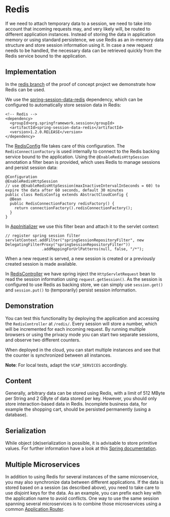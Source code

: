 # Redis
If we need to attach temporary data to a session, we need to take into account that incoming requests may, and very likely will, be routed to different application instances. Instead of storing the data in application memory or using standard persistence, we use Redis as an in-memory data structure and store session information using it. In case a new request needs to be handled, the necessary data can be retrieved quickly from the Redis service bound to the application.

## Implementation
In the [redis branch](https://github.com/ccjavadev/cc-bulletinboard-ads-spring-webmvc/tree/demo-redis) of the
proof of concept project we demonstrate how Redis can be used.

We use the [spring-session-data-redis](https://github.com/ccjavadev/cc-bulletinboard-ads-spring-webmvc/blob/redis/pom.xml) dependency, which can be configured to automatically store session data in Redis:

```
<!-- Redis -->
<dependency>
  <groupId>org.springframework.session</groupId>
  <artifactId>spring-session-data-redis</artifactId>
  <version>1.2.0.RELEASE</version>
</dependency>
```

The [RedisConfig](https://github.com/ccjavadev/cc-bulletinboard-ads-spring-webmvc/blob/redis/src/main/java/com/sap/bulletinboard/ads/config/RedisConfig.java)
file takes care of this configuration.
The `RedisConnectionFactory` is used internally to connect to the Redis backing service bound to the application.
Using the `@EnableRedisHttpSession` annotation a filter bean is provided, which uses Redis to manage sessions and persist session data:

```
@Configuration
@EnableRedisHttpSession
// use @EnableRedisHttpSession(maxInactiveIntervalInSeconds = 60) to expire the data after 60 seconds, default 30 minutes
public class RedisConfig extends AbstractCloudConfig {
  @Bean
  public RedisConnectionFactory redisFactory() {
    return connectionFactory().redisConnectionFactory();
  }
}
```

In [AppInitializer](https://github.com/ccjavadev/cc-bulletinboard-ads-spring-webmvc/blob/redis/src/main/java/com/sap/bulletinboard/ads/AppInitializer.java) we use this filter bean and attach it to the servlet context:

```
// register spring session filter
servletContext.addFilter("springSessionRepositoryFilter", new DelegatingFilterProxy("springSessionRepositoryFilter"))
                .addMappingForUrlPatterns(null, false, "/*");
```

When a new request is served, a new session is created or a previously created session is made available.

In [RedisController](https://github.com/ccjavadev/cc-bulletinboard-ads-spring-webmvc/blob/redis/src/main/java/com/sap/bulletinboard/ads/controllers/RedisController.java)
we have spring inject the `HttpServletRequest` bean to read the session information using `request.getSession()`.
As the session is configured to use Redis as backing store, we can simply use `session.get()` and `session.put()` to (temporarily) persist session information.

## Demonstration

You can test this functionality by deploying the application and accessing the `RedisController` at `/redis/`.
Every session will store a number, which will be incremented for each incoming request.
By running multiple browsers or using the privacy mode you can start two separate sessions, and observe two different counters.

When deployed in the cloud, you can start multiple instances and see that the counter is synchronized between all instances.

**Note**: For local tests, adapt the `VCAP_SERVICES` accordingly.

## Content
Generally, arbitrary data can be stored using Redis, with a limit of 512 MByte per String and 2 GByte of data stored per key.
However, you should only store interaction-based data in Redis.
Incomplete business data, for example the shopping cart, should be persisted permanently (using a database).

## Serialization
While object (de)serialization is possible, it is advisable to store primitive values. For further information have a look at this [Spring documentation](http://docs.spring.io/spring-data/data-redis/docs/current/reference/html/#redis:serializer).

## Multiple Microservices
In addition to using Redis for several instances of the same microservice, you may also synchronize data between different applications. If the data is stored based on a session (as described above), you need to take care to use disjoint keys for the data. As an example, you can prefix each key with the application name to avoid conflicts. One way to use the same session spanning several microservices is to combine those microservices using a common [Application Router](https://github.wdf.sap.corp/cc-java-dev/cc-coursematerial/blob/master/Security/Exercise_22_DeployApplicationRouter.md).
